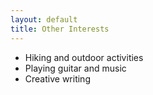 ```yaml
---
layout: default
title: Other Interests
---
```


- Hiking and outdoor activities
- Playing guitar and music
- Creative writing
